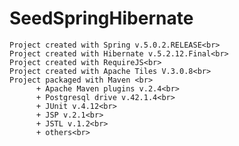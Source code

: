 # SeedSpringHibernate
    Project created with Spring v.5.0.2.RELEASE<br>
    Project created with Hibernate v.5.2.12.Final<br>
    Project created with RequireJS<br>
    Project created with Apache Tiles V.3.0.8<br>
    Project packaged with Maven <br>
          + Apache Maven plugins v.2.4<br>
          + Postgresql drive v.42.1.4<br>
          + JUnit v.4.12<br>
          + JSP v.2.1<br>
          + JSTL v.1.2<br>
          + others<br>
